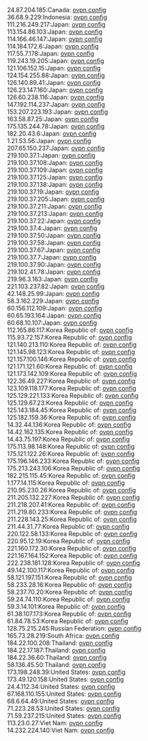 24.87.204.185:Canada: [ovpn config](vpn/24_87_204_185.ovpn)  
36.68.9.229:Indonesia: [ovpn config](vpn/36_68_9_229.ovpn)  
111.216.249.217:Japan: [ovpn config](vpn/111_216_249_217.ovpn)  
113.154.86.103:Japan: [ovpn config](vpn/113_154_86_103.ovpn)  
114.166.46.147:Japan: [ovpn config](vpn/114_166_46_147.ovpn)  
114.184.172.6:Japan: [ovpn config](vpn/114_184_172_6.ovpn)  
117.55.7.178:Japan: [ovpn config](vpn/117_55_7_178.ovpn)  
119.243.19.205:Japan: [ovpn config](vpn/119_243_19_205.ovpn)  
121.106.152.15:Japan: [ovpn config](vpn/121_106_152_15.ovpn)  
124.154.255.88:Japan: [ovpn config](vpn/124_154_255_88.ovpn)  
126.140.89.41:Japan: [ovpn config](vpn/126_140_89_41.ovpn)  
126.23.147.160:Japan: [ovpn config](vpn/126_23_147_160.ovpn)  
126.60.238.116:Japan: [ovpn config](vpn/126_60_238_116.ovpn)  
147.192.114.237:Japan: [ovpn config](vpn/147_192_114_237.ovpn)  
153.207.223.193:Japan: [ovpn config](vpn/153_207_223_193.ovpn)  
163.58.87.25:Japan: [ovpn config](vpn/163_58_87_25.ovpn)  
175.135.244.78:Japan: [ovpn config](vpn/175_135_244_78.ovpn)  
182.20.43.6:Japan: [ovpn config](vpn/182_20_43_6.ovpn)  
1.21.53.56:Japan: [ovpn config](vpn/1_21_53_56.ovpn)  
207.65.150.237:Japan: [ovpn config](vpn/207_65_150_237.ovpn)  
219.100.37.1:Japan: [ovpn config](vpn/219_100_37_1.ovpn)  
219.100.37.108:Japan: [ovpn config](vpn/219_100_37_108.ovpn)  
219.100.37.109:Japan: [ovpn config](vpn/219_100_37_109.ovpn)  
219.100.37.125:Japan: [ovpn config](vpn/219_100_37_125.ovpn)  
219.100.37.138:Japan: [ovpn config](vpn/219_100_37_138.ovpn)  
219.100.37.19:Japan: [ovpn config](vpn/219_100_37_19.ovpn)  
219.100.37.205:Japan: [ovpn config](vpn/219_100_37_205.ovpn)  
219.100.37.211:Japan: [ovpn config](vpn/219_100_37_211.ovpn)  
219.100.37.213:Japan: [ovpn config](vpn/219_100_37_213.ovpn)  
219.100.37.22:Japan: [ovpn config](vpn/219_100_37_22.ovpn)  
219.100.37.4:Japan: [ovpn config](vpn/219_100_37_4.ovpn)  
219.100.37.50:Japan: [ovpn config](vpn/219_100_37_50.ovpn)  
219.100.37.58:Japan: [ovpn config](vpn/219_100_37_58.ovpn)  
219.100.37.67:Japan: [ovpn config](vpn/219_100_37_67.ovpn)  
219.100.37.7:Japan: [ovpn config](vpn/219_100_37_7.ovpn)  
219.100.37.90:Japan: [ovpn config](vpn/219_100_37_90.ovpn)  
219.102.41.78:Japan: [ovpn config](vpn/219_102_41_78.ovpn)  
219.96.3.163:Japan: [ovpn config](vpn/219_96_3_163.ovpn)  
221.103.237.82:Japan: [ovpn config](vpn/221_103_237_82.ovpn)  
42.148.25.99:Japan: [ovpn config](vpn/42_148_25_99.ovpn)  
58.3.162.229:Japan: [ovpn config](vpn/58_3_162_229.ovpn)  
60.156.112.109:Japan: [ovpn config](vpn/60_156_112_109.ovpn)  
60.65.193.164:Japan: [ovpn config](vpn/60_65_193_164.ovpn)  
60.68.10.107:Japan: [ovpn config](vpn/60_68_10_107.ovpn)  
112.165.86.117:Korea Republic of: [ovpn config](vpn/112_165_86_117.ovpn)  
115.93.72.157:Korea Republic of: [ovpn config](vpn/115_93_72_157.ovpn)  
121.140.213.110:Korea Republic of: [ovpn config](vpn/121_140_213_110.ovpn)  
121.145.98.123:Korea Republic of: [ovpn config](vpn/121_145_98_123.ovpn)  
121.157.100.146:Korea Republic of: [ovpn config](vpn/121_157_100_146.ovpn)  
121.171.121.60:Korea Republic of: [ovpn config](vpn/121_171_121_60.ovpn)  
121.173.142.109:Korea Republic of: [ovpn config](vpn/121_173_142_109.ovpn)  
122.36.49.227:Korea Republic of: [ovpn config](vpn/122_36_49_227.ovpn)  
123.109.118.177:Korea Republic of: [ovpn config](vpn/123_109_118_177.ovpn)  
125.129.221.133:Korea Republic of: [ovpn config](vpn/125_129_221_133.ovpn)  
125.129.67.23:Korea Republic of: [ovpn config](vpn/125_129_67_23.ovpn)  
125.143.184.45:Korea Republic of: [ovpn config](vpn/125_143_184_45.ovpn)  
125.182.159.36:Korea Republic of: [ovpn config](vpn/125_182_159_36.ovpn)  
14.32.44.136:Korea Republic of: [ovpn config](vpn/14_32_44_136.ovpn)  
14.42.162.135:Korea Republic of: [ovpn config](vpn/14_42_162_135.ovpn)  
14.43.75.197:Korea Republic of: [ovpn config](vpn/14_43_75_197.ovpn)  
175.113.98.148:Korea Republic of: [ovpn config](vpn/175_113_98_148.ovpn)  
175.121.122.26:Korea Republic of: [ovpn config](vpn/175_121_122_26.ovpn)  
175.196.146.233:Korea Republic of: [ovpn config](vpn/175_196_146_233.ovpn)  
175.213.243.106:Korea Republic of: [ovpn config](vpn/175_213_243_106.ovpn)  
182.215.115.45:Korea Republic of: [ovpn config](vpn/182_215_115_45.ovpn)  
1.177.14.115:Korea Republic of: [ovpn config](vpn/1_177_14_115.ovpn)  
210.95.230.26:Korea Republic of: [ovpn config](vpn/210_95_230_26.ovpn)  
211.205.132.227:Korea Republic of: [ovpn config](vpn/211_205_132_227.ovpn)  
211.218.207.41:Korea Republic of: [ovpn config](vpn/211_218_207_41.ovpn)  
211.219.80.233:Korea Republic of: [ovpn config](vpn/211_219_80_233.ovpn)  
211.228.143.25:Korea Republic of: [ovpn config](vpn/211_228_143_25.ovpn)  
211.44.31.77:Korea Republic of: [ovpn config](vpn/211_44_31_77.ovpn)  
220.122.58.133:Korea Republic of: [ovpn config](vpn/220_122_58_133.ovpn)  
220.95.12.19:Korea Republic of: [ovpn config](vpn/220_95_12_19.ovpn)  
221.160.172.30:Korea Republic of: [ovpn config](vpn/221_160_172_30.ovpn)  
221.167.164.152:Korea Republic of: [ovpn config](vpn/221_167_164_152.ovpn)  
222.238.181.128:Korea Republic of: [ovpn config](vpn/222_238_181_128.ovpn)  
49.142.100.117:Korea Republic of: [ovpn config](vpn/49_142_100_117.ovpn)  
58.121.197.151:Korea Republic of: [ovpn config](vpn/58_121_197_151.ovpn)  
58.233.28.16:Korea Republic of: [ovpn config](vpn/58_233_28_16.ovpn)  
58.237.70.20:Korea Republic of: [ovpn config](vpn/58_237_70_20.ovpn)  
59.24.74.110:Korea Republic of: [ovpn config](vpn/59_24_74_110.ovpn)  
59.3.14.101:Korea Republic of: [ovpn config](vpn/59_3_14_101.ovpn)  
61.38.107.173:Korea Republic of: [ovpn config](vpn/61_38_107_173.ovpn)  
61.84.78.53:Korea Republic of: [ovpn config](vpn/61_84_78_53.ovpn)  
128.75.215.245:Russian Federation: [ovpn config](vpn/128_75_215_245.ovpn)  
165.73.28.219:South Africa: [ovpn config](vpn/165_73_28_219.ovpn)  
184.22.100.208:Thailand: [ovpn config](vpn/184_22_100_208.ovpn)  
184.22.17.187:Thailand: [ovpn config](vpn/184_22_17_187.ovpn)  
184.22.36.60:Thailand: [ovpn config](vpn/184_22_36_60.ovpn)  
58.136.45.50:Thailand: [ovpn config](vpn/58_136_45_50.ovpn)  
173.198.248.39:United States: [ovpn config](vpn/173_198_248_39.ovpn)  
173.49.120.158:United States: [ovpn config](vpn/173_49_120_158.ovpn)  
24.4.112.34:United States: [ovpn config](vpn/24_4_112_34.ovpn)  
67.168.110.155:United States: [ovpn config](vpn/67_168_110_155.ovpn)  
68.6.64.49:United States: [ovpn config](vpn/68_6_64_49.ovpn)  
71.223.28.53:United States: [ovpn config](vpn/71_223_28_53.ovpn)  
71.59.237.215:United States: [ovpn config](vpn/71_59_237_215.ovpn)  
113.23.0.27:Viet Nam: [ovpn config](vpn/113_23_0_27.ovpn)  
14.232.224.140:Viet Nam: [ovpn config](vpn/14_232_224_140.ovpn)  
